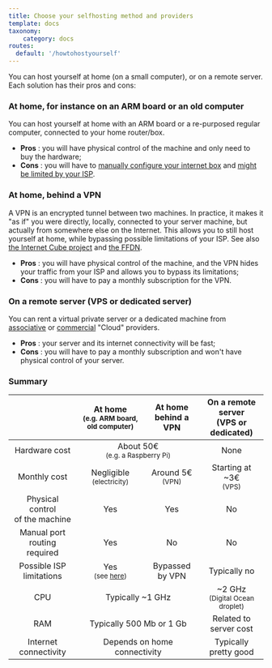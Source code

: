 ```yaml
---
title: Choose your selfhosting method and providers
template: docs
taxonomy:
    category: docs
routes:
  default: '/howtohostyourself'
---
```


You can host yourself at home (on a small computer), or on a remote server. Each solution has their pros and cons:

### At home, for instance on an ARM board or an old computer

You can host yourself at home with an ARM board or a re-purposed regular computer, connected to your home router/box. 

- **Pros**  : you will have physical control of the machine and only need to buy the hardware;
- **Cons**  : you will have to [manually configure your internet box](/isp_box_config) and [might be limited by your ISP](/isp).

### At home, behind a VPN

A VPN is an encrypted tunnel between two machines. In practice, it makes it "as if" you were directly, locally, connected to your server machine, but actually from somewhere else on the Internet. This allows you to still host yourself at home, while bypassing possible limitations of your ISP. See also [the Internet Cube project](https://internetcu.be/) and [the FFDN](https://www.ffdn.org/).

- **Pros** : you will have physical control of the machine, and the VPN hides your traffic from your ISP and allows you to bypass its limitations;
- **Cons** : you will have to pay a monthly subscription for the VPN.

### On a remote server (VPS or dedicated server)

You can rent a virtual private server or a dedicated machine from [associative](https://db.ffdn.org/) or [commercial](/providers/server) "Cloud" providers.

- **Pros** : your server and its internet connectivity will be fast;
- **Cons** : you will have to pay a monthly subscription and won't have physical control of your server.

### Summary

<table>
    <thead>
      <tr>
        <th></th>
        <th style="text-align:center;">At home<br><small>(e.g. ARM board, old computer)</small></th>
        <th style="text-align:center;">At home<br>behind a VPN</th>
        <th style="text-align:center;">On a remote server<br>(VPS or dedicated)</th>
      </tr>
    </thead>
    <tbody>
      <tr>
        <td style="text-align:center;">Hardware cost</td>
        <td style="text-align:center;" class="warning"  colspan="2">About 50€ <br><small>(e.g. a Raspberry Pi)</small></td>
        <td style="text-align:center;" class="success">None</td>
      </tr>
      <tr>
        <td style="text-align:center;">Monthly cost</td>
        <td style="text-align:center;" class="success">Negligible<br><small>(electricity)</small></td>
        <td style="text-align:center;" class="warning">Around 5€ <br><small>(VPN)</small></td>
        <td style="text-align:center;" class="warning">Starting at ~3€ <br><small>(VPS)</small></td>
      </tr>
      <tr>
        <td style="text-align:center;">Physical control<br>of the machine</td>
        <td style="text-align:center;" class="success">Yes</td>
        <td style="text-align:center;" class="success">Yes</td>
        <td style="text-align:center;" class="danger">No</td>
      </tr>
      <tr>
        <td style="text-align:center;">Manual port <br>routing required</td>
        <td style="text-align:center;" class="warning">Yes</td>
        <td style="text-align:center;" class="success">No</td>
        <td style="text-align:center;" class="success">No</td>
      </tr>
      <tr>
        <td style="text-align:center;">Possible ISP limitations</td>
        <td style="text-align:center;" class="danger">Yes <br><small>(see <a href="/isp">here</a>)</small></td>
        <td style="text-align:center;" class="success">Bypassed by VPN</td>
        <td style="text-align:center;" class="success">Typically no</td>
      </tr>
      <tr>
        <td style="text-align:center;">CPU</td>
        <td style="text-align:center;" class="warning" colspan="2">Typically ~1 GHz</td>
        <td style="text-align:center;" class="success">~2 GHz <br><small>(Digital Ocean droplet)</small></td>
      </tr>
      <tr>
        <td style="text-align:center;">RAM</td>
        <td style="text-align:center;" class="warning" colspan="2">Typically 500 Mb or 1 Gb</td>
        <td style="text-align:center;" class="warning">Related to server cost</td>
      </tr>
      <tr>
        <td style="text-align:center;">Internet connectivity</td>
        <td style="text-align:center;" class="warning" colspan="2">Depends on home connectivity</td>
        <td style="text-align:center;" class="success">Typically pretty good</td>
      </tr>
    </tbody>
</table>